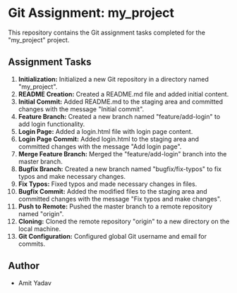 # Git Assignment: my_project

This repository contains the Git assignment tasks completed for the "my_project" project.

## Assignment Tasks

1. **Initialization:** Initialized a new Git repository in a directory named "my_project".
2. **README Creation:** Created a README.md file and added initial content.
3. **Initial Commit:** Added README.md to the staging area and committed changes with the message "Initial commit".
4. **Feature Branch:** Created a new branch named "feature/add-login" to add login functionality.
5. **Login Page:** Added a login.html file with login page content.
6. **Login Page Commit:** Added login.html to the staging area and committed changes with the message "Add login page".
7. **Merge Feature Branch:** Merged the "feature/add-login" branch into the master branch.
8. **Bugfix Branch:** Created a new branch named "bugfix/fix-typos" to fix typos and make necessary changes.
9. **Fix Typos:** Fixed typos and made necessary changes in files.
10. **Bugfix Commit:** Added the modified files to the staging area and committed changes with the message "Fix typos and make changes".
11. **Push to Remote:** Pushed the master branch to a remote repository named "origin".
12. **Cloning:** Cloned the remote repository "origin" to a new directory on the local machine.
13. **Git Configuration:** Configured global Git username and email for commits.

## Author

- Amit Yadav

